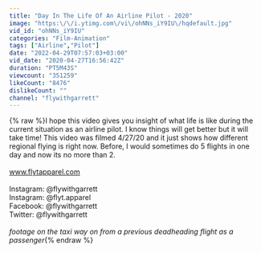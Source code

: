 ```yaml
---
title: "Day In The Life Of An Airline Pilot - 2020"
image: "https:\/\/i.ytimg.com\/vi\/ohNNs_iY9IU\/hqdefault.jpg"
vid_id: "ohNNs_iY9IU"
categories: "Film-Animation"
tags: ["Airline","Pilot"]
date: "2022-04-29T07:57:03+03:00"
vid_date: "2020-04-27T16:56:42Z"
duration: "PT5M43S"
viewcount: "351259"
likeCount: "8476"
dislikeCount: ""
channel: "flywithgarrett"
---
```

{% raw %}I hope this video gives you insight of what life is like during the current situation as an airline pilot. I know things will get better but it will take time! This video was filmed 4/27/20 and it just shows how different regional flying is right now. Before, I would sometimes do 5 flights in one day and now its no more than 2. <br /><br />www.flytapparel.com <br /><br />Instagram: @flywithgarrett<br />Instagram: @flyt.apparel<br />Facebook: @flywithgarrett<br />Twitter: @flywithgarrett<br /><br />*footage on the taxi way on from a previous deadheading flight as a passenger*{% endraw %}
